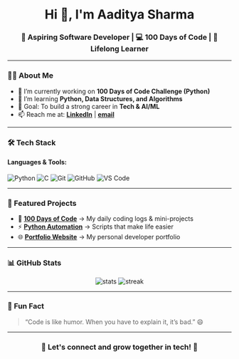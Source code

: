 <h1 align="center">Hi 👋, I'm Aaditya Sharma</h1>
<h3 align="center">🚀 Aspiring Software Developer | 💻 100 Days of Code | 🌱 Lifelong Learner</h3>

---

### 👨‍💻 About Me
- 🔭 I’m currently working on **100 Days of Code Challenge (Python)**
- 🌱 I’m learning **Python, Data Structures, and Algorithms**
- 🎯 Goal: To build a strong career in **Tech & AI/ML**
- 📫 Reach me at: **[LinkedIn](https://www.linkedin.com/in/aadi1221)** | **[email](snp.aadi@gmail.com)**

---

### 🛠️ Tech Stack
#### Languages & Tools:
![Python](https://img.shields.io/badge/Python-3776AB?style=for-the-badge&logo=python&logoColor=white)
![C](https://img.shields.io/badge/C-A8B9CC?style=for-the-badge&logo=c&logoColor=white)
![Git](https://img.shields.io/badge/Git-F05032?style=for-the-badge&logo=git&logoColor=white)
![GitHub](https://img.shields.io/badge/GitHub-181717?style=for-the-badge&logo=github&logoColor=white)
![VS Code](https://img.shields.io/badge/VSCode-0078D4?style=for-the-badge&logo=visual%20studio%20code&logoColor=white)

---

### 📂 Featured Projects
- 📘 [**100 Days of Code**](https://github.com/Aaditya-sharm/100-Days-of-Code) → My daily coding logs & mini-projects  
- ⚡ [**Python Automation**](https://github.com/Aaditya-sharm/Python-Automation) → Scripts that make life easier  
- 🌐 [**Portfolio Website**](https://github.com/Aaditya-sharm/Portfolio) → My personal developer portfolio  

---

### 📊 GitHub Stats
<p align="center">
  <img src="https://github-readme-stats.vercel.app/api?username=Aaditya-sharm&show_icons=true&theme=tokyonight" alt="stats" />
  <img src="https://github-readme-streak-stats.herokuapp.com/?user=Aaditya-sharm&theme=tokyonight" alt="streak" />
</p>

---

### 🌟 Fun Fact
> “Code is like humor. When you have to explain it, it’s bad.” 😄

---

<h3 align="center">🚀 Let's connect and grow together in tech! 🚀</h3>
